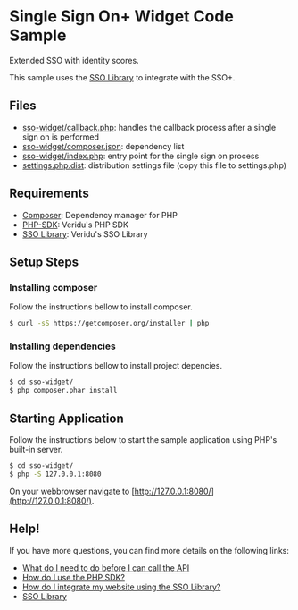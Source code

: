 # Single Sign On+ Widget Code Sample
Extended SSO with identity scores.

This sample uses the [SSO Library](https://veridu.com/wiki/SSO_Library) to integrate with the SSO+.

## Files
 * [sso-widget/callback.php](callback.php): handles the callback process after a single sign on is performed
 * [sso-widget/composer.json](composer.json): dependency list
 * [sso-widget/index.php](index.php): entry point for the single sign on process
 * [settings.php.dist](../settings.php.dist): distribution settings file (copy this file to settings.php)

## Requirements
 * [Composer](https://getcomposer.org/): Dependency manager for PHP
 * [PHP-SDK](https://github.com/veridu/veridu-php): Veridu's PHP SDK
 * [SSO Library](https://veridu.com/wiki/SSO_Library): Veridu's SSO Library

## Setup Steps

### Installing composer
Follow the instructions bellow to install composer.
```bash
$ curl -sS https://getcomposer.org/installer | php
```

### Installing dependencies
Follow the instructions bellow to install project depencies.
```bash
$ cd sso-widget/
$ php composer.phar install
```

## Starting Application
Follow the instructions below to start the sample application using PHP's built-in server.
```bash
$ cd sso-widget/
$ php -S 127.0.0.1:8080
```

On your webbrowser navigate to [http://127.0.0.1:8080/](http://127.0.0.1:8080/).

## Help!
If you have more questions, you can find more details on the following links:
 * [What do I need to do before I can call the API](https://veridu.com/wiki/What_do_I_need_to_do_before_I_can_call_the_API)
 * [How do I use the PHP SDK?](https://veridu.com/wiki/How_do_I_use_the_PHP_SDK%3F)
 * [How do I integrate my website using the SSO Library?](https://veridu.com/wiki/How_do_I_integrate_my_website_using_the_SSO_Library%3F)
 * [SSO Library](https://veridu.com/wiki/SSO_Library)
